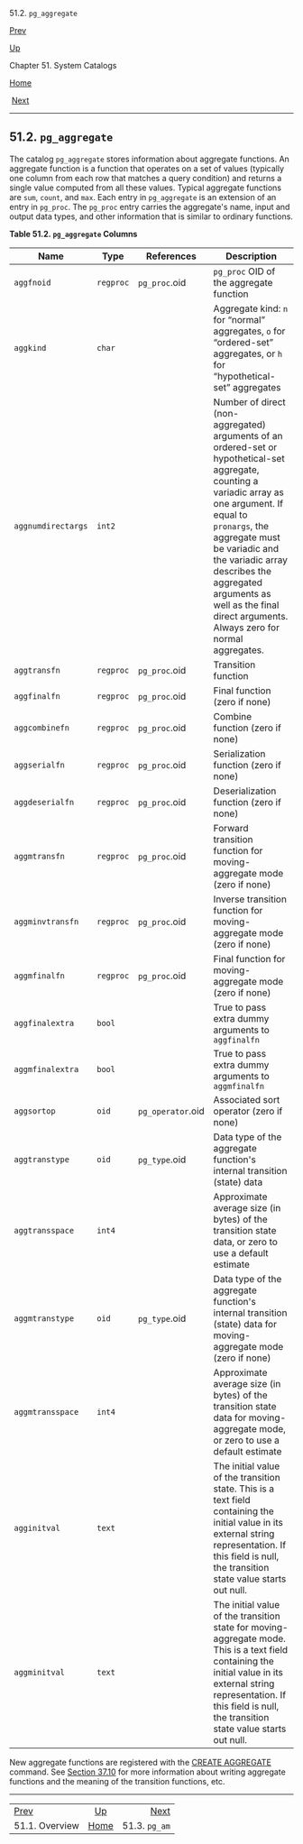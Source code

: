 <div class="navheader" data-xmlns="http://www.w3.org/TR/xhtml1/transitional">

51.2. `pg_aggregate`

</div>

[Prev](catalogs-overview.html "51.1. Overview") 

[Up](catalogs.html "Chapter 51. System Catalogs")

Chapter 51. System Catalogs

[Home](index.html "PostgreSQL 10.3 Documentation")

 [Next](catalog-pg-am.html "51.3. pg_am")

-----

<div id="CATALOG-PG-AGGREGATE" class="sect1">

<div class="titlepage">

<div>

<div>

## 51.2. `pg_aggregate`

</div>

</div>

</div>

<span id="id-1.10.4.4.2" class="indexterm"></span>

The catalog `pg_aggregate` stores information about aggregate functions.
An aggregate function is a function that operates on a set of values
(typically one column from each row that matches a query condition) and
returns a single value computed from all these values. Typical aggregate
functions are `sum`, `count`, and `max`. Each entry in `pg_aggregate` is
an extension of an entry in `pg_proc`. The `pg_proc` entry carries the
aggregate's name, input and output data types, and other information
that is similar to ordinary functions.

<div id="id-1.10.4.4.4" class="table">

**Table 51.2. `pg_aggregate`
Columns**

<div class="table-contents">

| Name               | Type      | References        | Description                                                                                                                                                                                                                                                                                                                        |
| ------------------ | --------- | ----------------- | ---------------------------------------------------------------------------------------------------------------------------------------------------------------------------------------------------------------------------------------------------------------------------------------------------------------------------------- |
| `aggfnoid`         | `regproc` | `pg_proc`.oid     | `pg_proc` OID of the aggregate function                                                                                                                                                                                                                                                                                            |
| `aggkind`          | `char`    |                   | Aggregate kind: `n` for <span class="quote">“<span class="quote">normal</span>”</span> aggregates, `o` for <span class="quote">“<span class="quote">ordered-set</span>”</span> aggregates, or `h` for <span class="quote">“<span class="quote">hypothetical-set</span>”</span> aggregates                                          |
| `aggnumdirectargs` | `int2`    |                   | Number of direct (non-aggregated) arguments of an ordered-set or hypothetical-set aggregate, counting a variadic array as one argument. If equal to `pronargs`, the aggregate must be variadic and the variadic array describes the aggregated arguments as well as the final direct arguments. Always zero for normal aggregates. |
| `aggtransfn`       | `regproc` | `pg_proc`.oid     | Transition function                                                                                                                                                                                                                                                                                                                |
| `aggfinalfn`       | `regproc` | `pg_proc`.oid     | Final function (zero if none)                                                                                                                                                                                                                                                                                                      |
| `aggcombinefn`     | `regproc` | `pg_proc`.oid     | Combine function (zero if none)                                                                                                                                                                                                                                                                                                    |
| `aggserialfn`      | `regproc` | `pg_proc`.oid     | Serialization function (zero if none)                                                                                                                                                                                                                                                                                              |
| `aggdeserialfn`    | `regproc` | `pg_proc`.oid     | Deserialization function (zero if none)                                                                                                                                                                                                                                                                                            |
| `aggmtransfn`      | `regproc` | `pg_proc`.oid     | Forward transition function for moving-aggregate mode (zero if none)                                                                                                                                                                                                                                                               |
| `aggminvtransfn`   | `regproc` | `pg_proc`.oid     | Inverse transition function for moving-aggregate mode (zero if none)                                                                                                                                                                                                                                                               |
| `aggmfinalfn`      | `regproc` | `pg_proc`.oid     | Final function for moving-aggregate mode (zero if none)                                                                                                                                                                                                                                                                            |
| `aggfinalextra`    | `bool`    |                   | True to pass extra dummy arguments to `aggfinalfn`                                                                                                                                                                                                                                                                                 |
| `aggmfinalextra`   | `bool`    |                   | True to pass extra dummy arguments to `aggmfinalfn`                                                                                                                                                                                                                                                                                |
| `aggsortop`        | `oid`     | `pg_operator`.oid | Associated sort operator (zero if none)                                                                                                                                                                                                                                                                                            |
| `aggtranstype`     | `oid`     | `pg_type`.oid     | Data type of the aggregate function's internal transition (state) data                                                                                                                                                                                                                                                             |
| `aggtransspace`    | `int4`    |                   | Approximate average size (in bytes) of the transition state data, or zero to use a default estimate                                                                                                                                                                                                                                |
| `aggmtranstype`    | `oid`     | `pg_type`.oid     | Data type of the aggregate function's internal transition (state) data for moving-aggregate mode (zero if none)                                                                                                                                                                                                                    |
| `aggmtransspace`   | `int4`    |                   | Approximate average size (in bytes) of the transition state data for moving-aggregate mode, or zero to use a default estimate                                                                                                                                                                                                      |
| `agginitval`       | `text`    |                   | The initial value of the transition state. This is a text field containing the initial value in its external string representation. If this field is null, the transition state value starts out null.                                                                                                                             |
| `aggminitval`      | `text`    |                   | The initial value of the transition state for moving-aggregate mode. This is a text field containing the initial value in its external string representation. If this field is null, the transition state value starts out null.                                                                                                   |

</div>

</div>

  

New aggregate functions are registered with the
[<span class="refentrytitle">CREATE
AGGREGATE</span>](sql-createaggregate.html "CREATE AGGREGATE") command.
See [Section 37.10](xaggr.html "37.10. User-defined Aggregates") for
more information about writing aggregate functions and the meaning of
the transition functions,
etc.

</div>

<div class="navfooter">

-----

|                                |                     |                            |
| :----------------------------- | :-----------------: | -------------------------: |
| [Prev](catalogs-overview.html) | [Up](catalogs.html) | [Next](catalog-pg-am.html) |
| 51.1. Overview                 | [Home](index.html)  |              51.3. `pg_am` |

</div>
